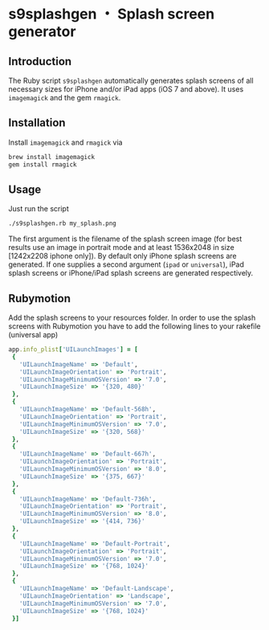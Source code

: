 s9splashgen ・ Splash screen generator
======================================

## Introduction

The Ruby script `s9splashgen` automatically generates splash screens of all necessary sizes for iPhone and/or iPad apps (iOS 7 and above). It uses `imagemagick` and the gem `rmagick`.

## Installation

Install `imagemagick` and `rmagick` via

```bash
brew install imagemagick
gem install rmagick
```

## Usage

Just run the script 

```bash
./s9splashgen.rb my_splash.png
```

The first argument is the filename of the splash screen image (for best results use an image in portrait mode and at least 1536x2048 in size [1242x2208 iphone only]). By default only iPhone splash screens are generated. 
If one supplies a second argument (`ipad` or `universal`), iPad splash screens or iPhone/iPad splash screens are generated respectively.

## Rubymotion

Add the splash screens to your resources folder. In order to use the splash screens with Rubymotion you have to add the following lines to your rakefile (universal app)

```ruby
app.info_plist['UILaunchImages'] = [
 {
   'UILaunchImageName' => 'Default',
   'UILaunchImageOrientation' => 'Portrait',
   'UILaunchImageMinimumOSVersion' => '7.0',
   'UILaunchImageSize' => '{320, 480}'
 },
 {
   'UILaunchImageName' => 'Default-568h',
   'UILaunchImageOrientation' => 'Portrait',
   'UILaunchImageMinimumOSVersion' => '7.0',
   'UILaunchImageSize' => '{320, 568}'
 },
 {
   'UILaunchImageName' => 'Default-667h',
   'UILaunchImageOrientation' => 'Portrait',
   'UILaunchImageMinimumOSVersion' => '8.0',
   'UILaunchImageSize' => '{375, 667}'
 },
 {
   'UILaunchImageName' => 'Default-736h',
   'UILaunchImageOrientation' => 'Portrait',
   'UILaunchImageMinimumOSVersion' => '8.0',
   'UILaunchImageSize' => '{414, 736}'
 },
 {
   'UILaunchImageName' => 'Default-Portrait',
   'UILaunchImageOrientation' => 'Portrait',
   'UILaunchImageMinimumOSVersion' => '7.0',
   'UILaunchImageSize' => '{768, 1024}'
 },
 {
   'UILaunchImageName' => 'Default-Landscape',
   'UILaunchImageOrientation' => 'Landscape',
   'UILaunchImageMinimumOSVersion' => '7.0',
   'UILaunchImageSize' => '{768, 1024}'
 }]
```